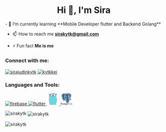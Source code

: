 <h1 align="center">Hi 👋, I'm Sira</h1>
- 🌱 I’m currently learning **Mobile Developer flutter and Backend Golang**

- 📫 How to reach me **sirakytk@gmail.com**

- ⚡ Fun fact **Me is me**

<h3 align="left">Connect with me:</h3>
<p align="left">
<a href="https://linkedin.com/in/sirajudinkytk" target="blank"><img align="center" src="https://raw.githubusercontent.com/rahuldkjain/github-profile-readme-generator/master/src/images/icons/Social/linked-in-alt.svg" alt="sirajudinkytk" height="30" width="40" /></a>
<a href="https://instagram.com/kytkkei" target="blank"><img align="center" src="https://raw.githubusercontent.com/rahuldkjain/github-profile-readme-generator/master/src/images/icons/Social/instagram.svg" alt="kytkkei" height="30" width="40" /></a>
</p>

<h3 align="left">Languages and Tools:</h3>
<p align="left"> <a href="https://firebase.google.com/" target="_blank" rel="noreferrer"> <img src="https://www.vectorlogo.zone/logos/firebase/firebase-icon.svg" alt="firebase" width="40" height="40"/> </a> <a href="https://flutter.dev" target="_blank" rel="noreferrer"> <img src="https://www.vectorlogo.zone/logos/flutterio/flutterio-icon.svg" alt="flutter" width="40" height="40"/> </a> <a href="https://golang.org" target="_blank" rel="noreferrer"> <img src="https://raw.githubusercontent.com/devicons/devicon/master/icons/go/go-original.svg" alt="go" width="40" height="40"/> </a> <a href="https://www.postgresql.org" target="_blank" rel="noreferrer"> <img src="https://raw.githubusercontent.com/devicons/devicon/master/icons/postgresql/postgresql-original-wordmark.svg" alt="postgresql" width="40" height="40"/> </a> </p>

<p><img align="left" src="https://github-readme-stats.vercel.app/api/top-langs?username=sirakytk&show_icons=true&locale=en&layout=compact" alt="sirakytk" /></p>

<p>&nbsp;<img align="center" src="https://github-readme-stats.vercel.app/api?username=sirakytk&show_icons=true&locale=en" alt="sirakytk" /></p>

<p><img align="center" src="https://github-readme-streak-stats.herokuapp.com/?user=sirakytk&" alt="sirakytk" /></p>
